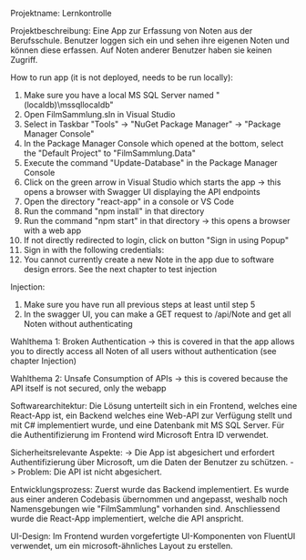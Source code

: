Projektname: Lernkontrolle

Projektbeschreibung: Eine App zur Erfassung von Noten aus der Berufsschule. Benutzer loggen sich ein und sehen ihre eigenen Noten und können diese erfassen. Auf Noten anderer Benutzer haben sie keinen Zugriff.

How to run app (it is not deployed, needs to be run locally):
1. Make sure you have a local MS SQL Server named "(localdb)\\mssqllocaldb"
1. Open FilmSammlung.sln in Visual Studio
2. Select in Taskbar "Tools" -> "NuGet Package Manager" -> "Package Manager Console"
3. In the Package Manager Console which opened at the bottom, select the "Default Project" to "FilmSammlung.Data"
4. Execute the command "Update-Database" in the Package Manager Console
5. Click on the green arrow in Visual Studio which starts the app -> this opens a browser with Swagger UI displaying the API endpoints
6. Open the directory "react-app" in a console or VS Code
7. Run the command "npm install" in that directory
8. Run the command "npm start" in that directory -> this opens a browser with a web app
9. If not directly redirected to login, click on button "Sign in using Popup"
10. Sign in with the following credentials:
11. You cannot currently create a new Note in the app due to software design errors. See the next chapter to test injection

Injection:
1. Make sure you have run all previous steps at least until step 5
2. In the swagger UI, you can make a GET request to /api/Note and get all Noten without authenticating

Wahlthema 1: Broken Authentication
-> this is covered in that the app allows you to directly access all Noten of all users without authentication (see chapter Injection)

Wahlthema 2: Unsafe Consumption of APIs
-> this is covered because the API itself is not secured, only the webapp

Softwarearchitektur:
Die Lösung unterteilt sich in ein Frontend, welches eine React-App ist, ein Backend welches eine Web-API zur Verfügung stellt und mit C# implementiert wurde, und eine Datenbank mit MS SQL Server.
Für die Authentifizierung im Frontend wird Microsoft Entra ID verwendet.

Sicherheitsrelevante Aspekte:
-> Die App ist abgesichert und erfordert Authentifizierung über Microsoft, um die Daten der Benutzer zu schützen.
-> Problem: Die API ist nicht abgesichert.

Entwicklungsprozess:
Zuerst wurde das Backend implementiert. Es wurde aus einer anderen Codebasis übernommen und angepasst, weshalb noch Namensgebungen wie "FilmSammlung" vorhanden sind. Anschliessend wurde die React-App implementiert, welche die API anspricht.

UI-Design:
Im Frontend wurden vorgefertigte UI-Komponenten von FluentUI verwendet, um ein microsoft-ähnliches Layout zu erstellen.

